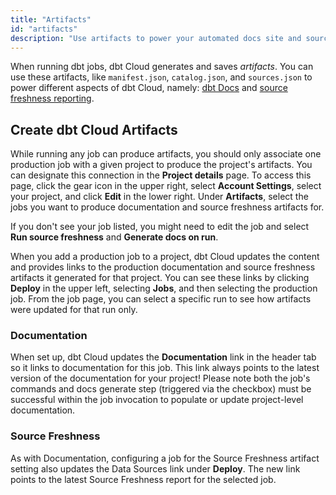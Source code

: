 ```yaml
---
title: "Artifacts"
id: "artifacts"
description: "Use artifacts to power your automated docs site and source freshness data." 
---
```


When running dbt jobs, dbt Cloud generates and saves *artifacts*. You can use these artifacts, like `manifest.json`, `catalog.json`, and `sources.json` to power different aspects of dbt Cloud, namely: [dbt Docs](/docs/collaborate/documentation) and [source freshness reporting](/docs/build/sources#snapshotting-source-data-freshness).

## Create dbt Cloud Artifacts

While running any job can produce artifacts, you should only associate one production job with a given project to produce the project's artifacts. You can designate this connection in the **Project details** page. To access this page, click the gear icon in the upper right, select **Account Settings**, select your project, and click **Edit** in the lower right. Under **Artifacts**, select the jobs you want to produce documentation and source freshness artifacts for.

<Lightbox src="/img/docs/dbt-cloud/using-dbt-cloud/project-level-artifact-updated.png" title="Configuring Artifacts"/>

If you don't see your job listed, you might need to edit the job and select **Run source freshness** and **Generate docs on run**.

<Lightbox src="/img/docs/dbt-cloud/using-dbt-cloud/edit-job-generate-artifacts.png" title="Editing the job to generate artifacts"/>

When you add a production job to a project, dbt Cloud updates the content and provides links to the production documentation and source freshness artifacts it generated for that project. You can see these links by clicking **Deploy** in the upper left, selecting **Jobs**, and then selecting the production job. From the job page, you can select a specific run to see how artifacts were updated for that run only.

### Documentation

When set up, dbt Cloud updates the **Documentation** link in the header tab so it links to documentation for this job. This link always points to the latest version of the documentation for your project! Please note both the job's commands and docs generate step (triggered via the checkbox) must be successful within the job invocation to populate or update project-level documentation. 

<Lightbox src="/img/docs/dbt-cloud/using-dbt-cloud/doc-menu.png" title="A link to the latest documentation for the selected job"/>

### Source Freshness

As with Documentation, configuring a job for the Source Freshness artifact setting also updates the Data Sources link under **Deploy**. The new link points to the latest Source Freshness report for the selected job.

<Lightbox src="/img/docs/dbt-cloud/using-dbt-cloud/data-sources.png" title="A link to the latest source freshness snapshot for the selected job"/>
